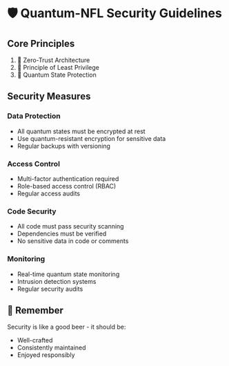 # 🛡️ Quantum-NFL Security Guidelines

## Core Principles
1. 🎯 Zero-Trust Architecture
2. 🔐 Principle of Least Privilege
3. 🎵 Quantum State Protection

## Security Measures
### Data Protection
- All quantum states must be encrypted at rest
- Use quantum-resistant encryption for sensitive data
- Regular backups with versioning

### Access Control
- Multi-factor authentication required
- Role-based access control (RBAC)
- Regular access audits

### Code Security
- All code must pass security scanning
- Dependencies must be verified
- No sensitive data in code or comments

### Monitoring
- Real-time quantum state monitoring
- Intrusion detection systems
- Regular security audits

## 🍺 Remember
Security is like a good beer - it should be:
- Well-crafted
- Consistently maintained
- Enjoyed responsibly
